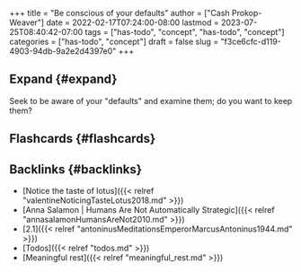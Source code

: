 +++
title = "Be conscious of your defaults"
author = ["Cash Prokop-Weaver"]
date = 2022-02-17T07:24:00-08:00
lastmod = 2023-07-25T08:40:42-07:00
tags = ["has-todo", "concept", "has-todo", "concept"]
categories = ["has-todo", "concept"]
draft = false
slug = "f3ce6cfc-d119-4903-94db-9a2e2d4397e0"
+++

## Expand {#expand}

Seek to be aware of your "defaults" and examine them; do you want to keep them?


## Flashcards {#flashcards}


## Backlinks {#backlinks}

-   [Notice the taste of lotus]({{< relref "valentineNoticingTasteLotus2018.md" >}})
-   [Anna Salamon | Humans Are Not Automatically Strategic]({{< relref "annasalamonHumansAreNot2010.md" >}})
-   [2.1]({{< relref "antoninusMeditationsEmperorMarcusAntoninus1944.md" >}})
-   [Todos]({{< relref "todos.md" >}})
-   [Meaningful rest]({{< relref "meaningful_rest.md" >}})

